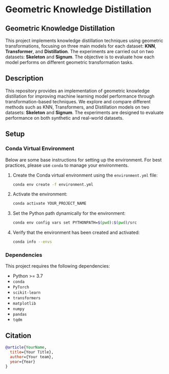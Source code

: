 # Geometric Knowledge Distillation

## Geometric Knowledge Distillation

This project implements knowledge distillation techniques using geometric transformations, focusing on three main models for each dataset: **KNN**, **Transformer**, and **Distillation**. The experiments are carried out on two datasets: **Skeleton** and **Signum**. The objective is to evaluate how each model performs on different geometric transformation tasks.

## Description

This repository provides an implementation of geometric knowledge distillation for improving machine learning model performance through transformation-based techniques. We explore and compare different methods such as KNN, Transformers, and Distillation models on two datasets: **Skeleton** and **Signum**. The experiments are designed to evaluate performance on both synthetic and real-world datasets.

## Setup

### Conda Virtual Environment

Below are some base instructions for setting up the environment. For best practices, please use `conda` to manage your environments.

1. Create the Conda virtual environment using the `environment.yml` file:

    ```bash
    conda env create -f environment.yml
    ```

2. Activate the environment:

    ```bash
    conda activate YOUR_PROJECT_NAME
    ```

3. Set the Python path dynamically for the environment:

    ```bash
    conda env config vars set PYTHONPATH=$(pwd):$(pwd)/src
    ```

4. Verify that the environment has been created and activated:

    ```bash
    conda info --envs
    ```

### Dependencies

This project requires the following dependencies:

- Python >= 3.7
- `conda`
- `PyTorch`
- `scikit-learn`
- `transformers`
- `matplotlib`
- `numpy`
- `pandas`
- `tqdm`





<!-- CITATION -->
## Citation



```bibtex
@article{YourName,
  title={Your Title},
  author={Your team},
  year={Year}
}
```

